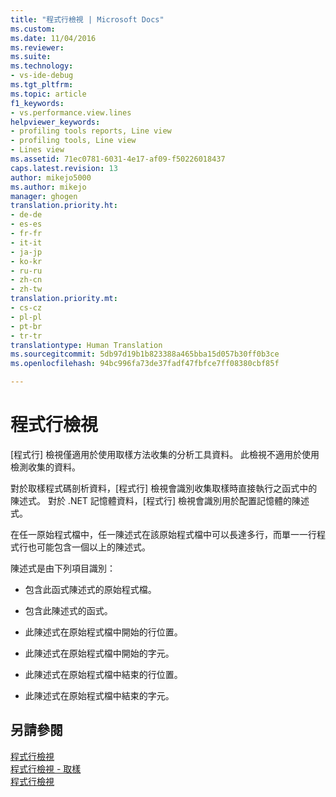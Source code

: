 ```yaml
---
title: "程式行檢視 | Microsoft Docs"
ms.custom: 
ms.date: 11/04/2016
ms.reviewer: 
ms.suite: 
ms.technology:
- vs-ide-debug
ms.tgt_pltfrm: 
ms.topic: article
f1_keywords:
- vs.performance.view.lines
helpviewer_keywords:
- profiling tools reports, Line view
- profiling tools, Line view
- Lines view
ms.assetid: 71ec0781-6031-4e17-af09-f50226018437
caps.latest.revision: 13
author: mikejo5000
ms.author: mikejo
manager: ghogen
translation.priority.ht:
- de-de
- es-es
- fr-fr
- it-it
- ja-jp
- ko-kr
- ru-ru
- zh-cn
- zh-tw
translation.priority.mt:
- cs-cz
- pl-pl
- pt-br
- tr-tr
translationtype: Human Translation
ms.sourcegitcommit: 5db97d19b1b823388a465bba15d057b30ff0b3ce
ms.openlocfilehash: 94bc996fa73de37fadf47fbfce7ff08380cbf85f

---
```

# <a name="lines-view"></a>程式行檢視
[程式行] 檢視僅適用於使用取樣方法收集的分析工具資料。 此檢視不適用於使用檢測收集的資料。  
  
 對於取樣程式碼剖析資料，[程式行] 檢視會識別收集取樣時直接執行之函式中的陳述式。 對於 .NET 記憶體資料，[程式行] 檢視會識別用於配置記憶體的陳述式。  
  
 在任一原始程式檔中，任一陳述式在該原始程式檔中可以長達多行，而單一一行程式行也可能包含一個以上的陳述式。  
  
 陳述式是由下列項目識別：  
  
-   包含此函式陳述式的原始程式檔。  
  
-   包含此陳述式的函式。  
  
-   此陳述式在原始程式檔中開始的行位置。  
  
-   此陳述式在原始程式檔中開始的字元。  
  
-   此陳述式在原始程式檔中結束的行位置。  
  
-   此陳述式在原始程式檔中結束的字元。  
  
## <a name="see-also"></a>另請參閱  
 [程式行檢視](../profiling/lines-view-sampling-data.md)   
 [程式行檢視 - 取樣](../profiling/lines-view-dotnet-memory-sampling-data.md)   
 [程式行檢視](../profiling/lines-view-contention-data.md)


<!--HONumber=Feb17_HO4-->


